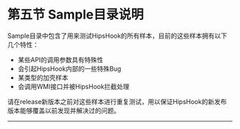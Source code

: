 # 第五节 Sample目录说明

Sample目录中包含了用来测试HipsHook的所有样本，目前的这些样本拥有以下几个特性：

* 某些API的调用参数具有特殊性
* 会引起HipsHook内部的一些特殊Bug
* 某类型的加壳样本
* 会调用WMI接口并被HipsHook拦截处理

请在release新版本之前对这些样本进行重复测试，用以保证HipsHook的新发布版本能够覆盖以前发现并解决过的问题。



------

